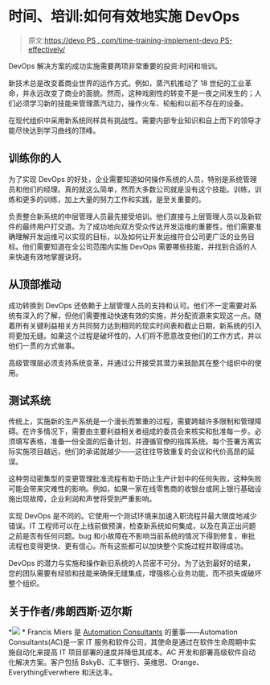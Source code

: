 # 时间、培训:如何有效地实施 DevOps

> 原文:[https://devo PS . com/time-training-implement-devo PS-effectively/](https://devops.com/time-training-implement-devops-effectively/)

DevOps 解决方案的成功实施需要两项非常重要的投资:时间和培训。

新技术总是改变着商业世界的运作方式。例如，蒸汽机推动了 18 世纪的工业革命，并永远改变了商业的面貌。然而，这种戏剧性的转变不是一夜之间发生的；人们必须学习新的技能来管理蒸汽动力，操作火车、轮船和以前不存在的设备。

在现代组织中采用新系统同样具有挑战性。需要内部专业知识和自上而下的领导才能尽快达到学习曲线的顶峰。

## 训练你的人

为了实现 DevOps 的好处，企业需要知道如何操作系统的人员，特别是系统管理员和他们的经理。真的就这么简单，然而大多数公司就是没有这个技能。训练，训练和更多的训练，加上大量的努力工作和实践，是至关重要的。

负责整合新系统的中层管理人员最先接受培训。他们直接与上层管理人员以及新软件的最终用户打交道。为了成功地向双方受众传达开发运维的重要性，他们需要准确理解开发运维可以实现的目标，以及如何让开发运维符合公司更广泛的业务目标。他们需要知道在全公司范围内实施 DevOps 需要哪些技能，并找到合适的人来快速有效地掌握诀窍。

## 从顶部推动

成功转换到 DevOps 还依赖于上层管理人员的支持和认可。他们不一定需要对系统有深入的了解，但他们需要推动快速有效的实施，并分配资源来实现这一点。随着所有关键利益相关方共同努力达到相同的现实时间表和截止日期，新系统的引入将更加无缝。如果这个过程是破坏性的，人们将不愿意改变他们的工作方式，并以他们一贯的方式做事。

高级管理层必须支持系统变革，并通过公开接受其潜力来鼓励其在整个组织中的使用。

## 测试系统

传统上，实施新的生产系统是一个漫长而繁重的过程，需要跨越许多限制和管理障碍。在许多情况下，需要由主要利益相关者组成的委员会来核实和批准每一步。必须填写表格，准备一份全面的后备计划，并遵循官僚的指挥系统。每个签署方离实际实施项目越远，他们的承诺就越少——这往往导致重复的会议和代价高昂的延误。

这种劳动密集型的变更管理批准流程有助于防止生产计划中的任何失败，这种失败可能会带来灾难性的影响。例如，如果一家在线零售商的收银台或网上银行基础设施出现故障，企业利润和声誉将受到严重影响。

实现 DevOps 是不同的。它使用一个测试环境来加速入职流程并最大限度地减少错误。IT 工程师可以在上线前做预演，检查新系统如何集成，以及在真正出问题之前是否有任何问题。bug 和小故障在不影响当前系统的情况下得到修复，审批流程也变得更快、更有信心。所有这些都可以加快整个实施过程并取得成功。

DevOps 的潜力与实施和操作新旧系统的人员密不可分。为了达到最好的结果，您的团队需要有经验和技能来确保无缝集成，增强核心业务功能，而不损失或破坏整个组织。

## 关于作者/弗朗西斯·迈尔斯

*![](../Images/a063a195f8c6d0e8a77324f62d76947b.png) * Francis Miers 是 [Automation Consultants](http://www.automation-consultants.com) 的董事——Automation Consultants(AC)是一家 IT 服务和软件公司，其使命是通过在软件生命周期中实施自动化来提高 IT 项目部署的速度并降低其成本。AC 开发和部署高级软件自动化解决方案。客户包括 BskyB、汇丰银行、英维思、Orange、EverythingEverwhere 和沃达丰。